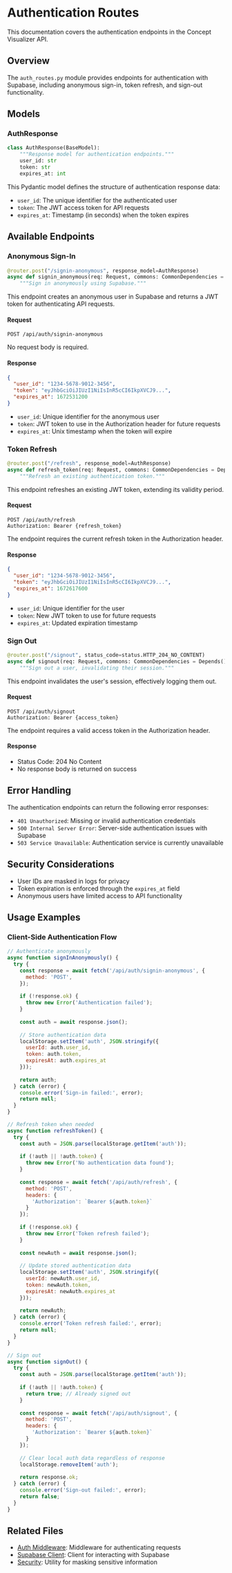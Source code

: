 # Authentication Routes

This documentation covers the authentication endpoints in the Concept Visualizer API.

## Overview

The `auth_routes.py` module provides endpoints for authentication with Supabase, including anonymous sign-in, token refresh, and sign-out functionality.

## Models

### AuthResponse

```python
class AuthResponse(BaseModel):
    """Response model for authentication endpoints."""
    user_id: str
    token: str
    expires_at: int
```

This Pydantic model defines the structure of authentication response data:

- `user_id`: The unique identifier for the authenticated user
- `token`: The JWT access token for API requests
- `expires_at`: Timestamp (in seconds) when the token expires

## Available Endpoints

### Anonymous Sign-In

```python
@router.post("/signin-anonymous", response_model=AuthResponse)
async def signin_anonymous(req: Request, commons: CommonDependencies = Depends()):
    """Sign in anonymously using Supabase."""
```

This endpoint creates an anonymous user in Supabase and returns a JWT token for authenticating API requests.

#### Request

```
POST /api/auth/signin-anonymous
```

No request body is required.

#### Response

```json
{
  "user_id": "1234-5678-9012-3456",
  "token": "eyJhbGciOiJIUzI1NiIsInR5cCI6IkpXVCJ9...",
  "expires_at": 1672531200
}
```

- `user_id`: Unique identifier for the anonymous user
- `token`: JWT token to use in the Authorization header for future requests
- `expires_at`: Unix timestamp when the token will expire

### Token Refresh

```python
@router.post("/refresh", response_model=AuthResponse)
async def refresh_token(req: Request, commons: CommonDependencies = Depends()):
    """Refresh an existing authentication token."""
```

This endpoint refreshes an existing JWT token, extending its validity period.

#### Request

```
POST /api/auth/refresh
Authorization: Bearer {refresh_token}
```

The endpoint requires the current refresh token in the Authorization header.

#### Response

```json
{
  "user_id": "1234-5678-9012-3456",
  "token": "eyJhbGciOiJIUzI1NiIsInR5cCI6IkpXVCJ9...",
  "expires_at": 1672617600
}
```

- `user_id`: Unique identifier for the user
- `token`: New JWT token to use for future requests
- `expires_at`: Updated expiration timestamp

### Sign Out

```python
@router.post("/signout", status_code=status.HTTP_204_NO_CONTENT)
async def signout(req: Request, commons: CommonDependencies = Depends()):
    """Sign out a user, invalidating their session."""
```

This endpoint invalidates the user's session, effectively logging them out.

#### Request

```
POST /api/auth/signout
Authorization: Bearer {access_token}
```

The endpoint requires a valid access token in the Authorization header.

#### Response

- Status Code: 204 No Content
- No response body is returned on success

## Error Handling

The authentication endpoints can return the following error responses:

- `401 Unauthorized`: Missing or invalid authentication credentials
- `500 Internal Server Error`: Server-side authentication issues with Supabase
- `503 Service Unavailable`: Authentication service is currently unavailable

## Security Considerations

- User IDs are masked in logs for privacy
- Token expiration is enforced through the `expires_at` field
- Anonymous users have limited access to API functionality

## Usage Examples

### Client-Side Authentication Flow

```javascript
// Authenticate anonymously
async function signInAnonymously() {
  try {
    const response = await fetch('/api/auth/signin-anonymous', {
      method: 'POST',
    });
    
    if (!response.ok) {
      throw new Error('Authentication failed');
    }
    
    const auth = await response.json();
    
    // Store authentication data
    localStorage.setItem('auth', JSON.stringify({
      userId: auth.user_id,
      token: auth.token,
      expiresAt: auth.expires_at
    }));
    
    return auth;
  } catch (error) {
    console.error('Sign-in failed:', error);
    return null;
  }
}

// Refresh token when needed
async function refreshToken() {
  try {
    const auth = JSON.parse(localStorage.getItem('auth'));
    
    if (!auth || !auth.token) {
      throw new Error('No authentication data found');
    }
    
    const response = await fetch('/api/auth/refresh', {
      method: 'POST',
      headers: {
        'Authorization': `Bearer ${auth.token}`
      }
    });
    
    if (!response.ok) {
      throw new Error('Token refresh failed');
    }
    
    const newAuth = await response.json();
    
    // Update stored authentication data
    localStorage.setItem('auth', JSON.stringify({
      userId: newAuth.user_id,
      token: newAuth.token,
      expiresAt: newAuth.expires_at
    }));
    
    return newAuth;
  } catch (error) {
    console.error('Token refresh failed:', error);
    return null;
  }
}

// Sign out
async function signOut() {
  try {
    const auth = JSON.parse(localStorage.getItem('auth'));
    
    if (!auth || !auth.token) {
      return true; // Already signed out
    }
    
    const response = await fetch('/api/auth/signout', {
      method: 'POST',
      headers: {
        'Authorization': `Bearer ${auth.token}`
      }
    });
    
    // Clear local auth data regardless of response
    localStorage.removeItem('auth');
    
    return response.ok;
  } catch (error) {
    console.error('Sign-out failed:', error);
    return false;
  }
}
```

## Related Files

- [Auth Middleware](../../middleware/auth_middleware.md): Middleware for authenticating requests
- [Supabase Client](../../../core/supabase/client.md): Client for interacting with Supabase
- [Security](../../../utils/security/mask.md): Utility for masking sensitive information 